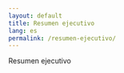 ```yaml
---
layout: default
title: Resumen ejecutivo
lang: es
permalink: /resumen-ejecutivo/
---
```


Resumen ejecutivo